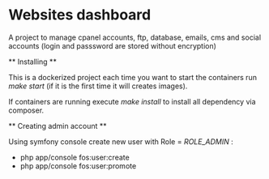 Websites dashboard
===================

A project to manage cpanel accounts, ftp, database, emails, cms and social accounts (login and passsword are stored without encryption)

** Installing **

This is a dockerized project each time you want to start the containers run _make start_ (if it is the first time it will creates images).

If containers are running execute _make install_ to install all dependency via composer.

** Creating admin account **

Using symfony console create new user with Role = *ROLE_ADMIN* : 
- php app/console fos:user:create
- php app/console fos:user:promote

